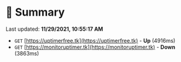 # 📖 Summary
Last updated: **11/29/2021, 10:55:17 AM**

- `GET` [https://uptimerfree.tk](https://uptimerfree.tk) - **Up** (4916ms)
- `GET` [https://monitoruptimer.tk](https://monitoruptimer.tk) - **Down** (3863ms)
